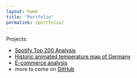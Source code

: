 ```yaml
---
layout: home
title: "Portfolio"
permalink: /portfolio/
---
```


Projects:
- <a style="text-decoration:none; color: black;" href="https://hugolargo.github.io/slides.html"><u>Spotify Top 200 Analysis</u></a>
- <a style="text-decoration:none; color: black;" href="https://hugolargo.github.io/weather_germany.html"><u>Historic animated temperature map of Germany</u></a>
- <a style="text-decoration:none; color: black;" href="https://hugolargo.github.io/smartbuy_dashboard_static.pdf"><u>E-commerce analysis</u></a>
- more to come on <a style="color: black;" href="https://github.com/hugolargo"><u>GitHub</u></a>

